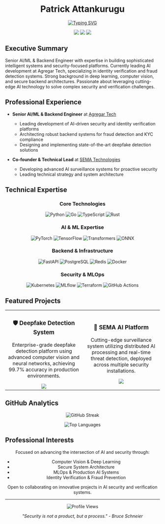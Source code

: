 <div align="center">
  
# Patrick Attankurugu

[![Typing SVG](https://readme-typing-svg.herokuapp.com?font=Fira+Code&pause=1000&color=2196F3&center=true&vCenter=true&random=false&width=435&lines=Senior+AI%2FML+Engineer+%F0%9F%A7%A0;Backend+Architect+%F0%9F%8C%90;Innovation+Leader+%F0%9F%92%A1;Building+Intelligent+Systems+%F0%9F%94%AE)](https://git.io/typing-svg)

[<img src="https://img.shields.io/badge/Portfolio-patrickattankurugu.com-blue?style=for-the-badge&logo=google-chrome&logoColor=white"/>](http://patrickattankurugu.com)
[<img src="https://img.shields.io/badge/LinkedIn-Connect-blue?style=for-the-badge&logo=linkedin&logoColor=white"/>](https://www.linkedin.com/in/patrickattankurugu400/)
[<img src="https://img.shields.io/badge/Email-Contact-red?style=for-the-badge&logo=gmail&logoColor=white"/>](mailto:patricka.azuma@gmail.com)

</div>

## Executive Summary
Senior AI/ML & Backend Engineer with expertise in building sophisticated intelligent systems and security-focused platforms. Currently leading AI development at Agregar Tech, specializing in identity verification and fraud detection systems. Strong background in deep learning, computer vision, and secure backend architectures. Passionate about leveraging cutting-edge AI technology to solve complex security and verification challenges.

## Professional Experience
- **Senior AI/ML & Backend Engineer** at [Agregar Tech](https://agregartech.com/)
  - Leading development of AI-driven security and identity verification platforms
  - Architecting robust backend systems for fraud detection and KYC compliance
  - Designing and implementing state-of-the-art deepfake detection solutions

- **Co-founder & Technical Lead** at [SEMA Technologies](https://sematechnologies.com)
  - Developing advanced AI surveillance systems for proactive security
  - Leading technical strategy and system architecture

## Technical Expertise

<div align="center">

### Core Technologies
![Python](https://img.shields.io/badge/Python-Expert-3776AB?style=for-the-badge&logo=python&logoColor=white)
![Go](https://img.shields.io/badge/Go-Advanced-00ADD8?style=for-the-badge&logo=go&logoColor=white)
![TypeScript](https://img.shields.io/badge/TypeScript-Advanced-3178C6?style=for-the-badge&logo=typescript&logoColor=white)
![Rust](https://img.shields.io/badge/Rust-Intermediate-000000?style=for-the-badge&logo=rust&logoColor=white)

### AI & ML Expertise
![PyTorch](https://img.shields.io/badge/PyTorch-Expert-EE4C2C?style=for-the-badge&logo=pytorch&logoColor=white)
![TensorFlow](https://img.shields.io/badge/TensorFlow-Expert-FF6F00?style=for-the-badge&logo=tensorflow&logoColor=white)
![Transformers](https://img.shields.io/badge/Transformers-Expert-FFD700?style=for-the-badge)
![ONNX](https://img.shields.io/badge/ONNX-Advanced-005CED?style=for-the-badge)

### Backend & Infrastructure
![FastAPI](https://img.shields.io/badge/FastAPI-Expert-009688?style=for-the-badge&logo=fastapi&logoColor=white)
![PostgreSQL](https://img.shields.io/badge/PostgreSQL-Expert-4169E1?style=for-the-badge&logo=postgresql&logoColor=white)
![Redis](https://img.shields.io/badge/Redis-Advanced-DC382D?style=for-the-badge&logo=redis&logoColor=white)
![Docker](https://img.shields.io/badge/Docker-Expert-2496ED?style=for-the-badge&logo=docker&logoColor=white)

### Security & MLOps
![Kubernetes](https://img.shields.io/badge/Kubernetes-Advanced-326CE5?style=for-the-badge&logo=kubernetes&logoColor=white)
![MLflow](https://img.shields.io/badge/MLflow-Expert-0194E2?style=for-the-badge&logo=mlflow&logoColor=white)
![Terraform](https://img.shields.io/badge/Terraform-Advanced-7B42BC?style=for-the-badge&logo=terraform&logoColor=white)
![GitHub Actions](https://img.shields.io/badge/GitHub_Actions-Expert-2088FF?style=for-the-badge&logo=github-actions&logoColor=white)

</div>

## Featured Projects

<div align="center">

<table>
  <tr>
    <td align="center" width="50%">
      <h3>🛡️ Deepfake Detection System</h3>
      <p>Enterprise-grade deepfake detection platform using advanced computer vision and neural networks, achieving 99.7% accuracy in production environments.</p>
      <a href="https://agregartech.com/solutions">
        <img src="https://img.shields.io/badge/Learn_More-00C7B7?style=for-the-badge"/>
      </a>
    </td>
    <td align="center" width="50%">
      <h3>🔮 SEMA AI Platform</h3>
      <p>Cutting-edge surveillance system utilizing distributed AI processing and real-time threat detection, deployed across multiple security installations.</p>
      <a href="https://sematechnologies.com">
        <img src="https://img.shields.io/badge/Learn_More-FF69B4?style=for-the-badge"/>
      </a>
    </td>
  </tr>
</table>

</div>

## GitHub Analytics

<div align="center">
  
![GitHub Streak](https://github-readme-streak-stats.herokuapp.com/?user=patrickattankurugu&theme=tokyonight)

![Top Languages](https://github-readme-stats.vercel.app/api/top-langs/?username=patrickattankurugu&layout=compact&theme=tokyonight)

</div>

## Professional Interests

<div align="center">

Focused on advancing the intersection of AI and security through:

- Computer Vision & Deep Learning
- Secure System Architecture
- MLOps & Production AI Systems
- Identity Verification & Fraud Prevention

Open to collaborating on innovative projects in AI security and verification systems.

---

<p align="center">
  <img src="https://komarev.com/ghpvc/?username=patrickattankurugu&color=blue&style=for-the-badge" alt="Profile Views"/>
</p>

<p align="center">
  <i>"Security is not a product, but a process." - Bruce Schneier</i>
</p>

</div>
